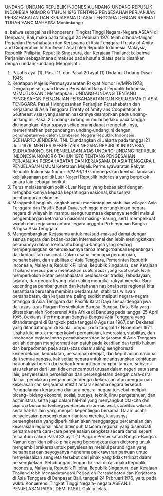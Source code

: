  UNDANG-UNDANG REPUBLIK INDONESIA UNDANG-UNDANG REPUBLIK INDONESIA NOMOR 6 TAHUN 1976 TENTANG PENGESAHAN PERJANJIAN PERSAHABATAN DAN KERJASAMA DI ASIA TENGGARA
DENGAN RAHMAT TUHAN YANG MAHAESA
Menimbang :

a. bahwa sebagai hasil Konperensi Tingkat Tinggi Negara-Negara ASEAN di Denpasar, Bali, maka pada tanggal 24 Pebruari 1976 telah ditanda-tangani Perjanjian Persahabatan dan Kerjasama di Asia Tenggara (Treaty of Amity and Cooperation In Southeast Asia) oleh Republik Indonesia, Malaysia, Republik Philipina, Republik Singapura, dan Kerajaan Thailand;
b. bahwa Perjanjian sebagaimana dimaksud pada huruf a diatas perlu disahkan dengan undang-undang;
Mengingat :

1. Pasal 5 ayat (1), Pasal 11, dan Pasal 20 ayat (1) Undang-Undang Dasar 1945;
2. Ketetapan Majelis Permusyawaratan Rakyat Nomor IV/MPR/1973; Dengan persetujuan Dewan Perwakilan Rakyat Republik Indonesia,
MEMUTUSKAN :
 Menetapkan : UNDANG-UNDANG TENTANG PENGESAHAN PERJANJIAN PERSAHABATAN DAN KERJASAMA DI ASIA TENGGARA.
Pasal 1
Mengesahkan Perjanjian Persahabatan dan Kerjasama di Asia Tenggara (Treaty of Amity and Cooperation In Southeast Asia) yang salinan naskahnya dilampirkan pada undang-undang ini.
Pasal 2
Undang-undang ini mulai berlaku pada tanggal diundangkan. Agar supaya setiap orang dapat mengetahuinya, memerintahkan pengundangan undang-undang ini dengan penempatannya dalam Lembaran Negara Republik Indonesia. SOEHARTO JENDERAL TNI. Diundangkan di Jakarta pada tanggal 21 Juni 1976. MENTERI/SEKRETARIS NEGARA REPUBLIK INDONESIA, SUDHARMONO, SH. PENJELASAN ATAS UNDANG-UNDANG REPUBLIK INDONESIA NOMOR 6 TAHUN 1976 TENTANG PENGESAHAN PERJANJIAN PERSAHABATAN DAN KERJASAMA DI ASIA TENGGARA I. PENJELASAN UMUM Ketetapan Majelis Permusyawaratan Rakyat Republik Indonesia Nomor IV/MPR/1973 menegaskan kembali landasan kebijaksanaan politik Luar Negeri Republik Indonesia yang berpokok antara lain sebagai berikut:
1. Terus melaksanakan politik Luar Negeri yang bebas aktif dengan mengabdikannya kepada kepentingan nasional, khususnya pembangunan ekonomi.
2. Mengambil langkah-langkah untuk memantapkan stabilitas wilayah Asia Tenggara dan Pasifik Barat Daya, sehingga memungkinkan negara-negara di wilayah ini mampu mengurus masa depannya sendiri melalui pengembangan ketahanan nasional masing-masing, serta memperkuat wadah dan kerjasama antara negara anggota Perhimpunan Bangsa-Bangsa Asia Tenggara.
3. Mengembangkan Kerjasama untuk maksud-maksud damai dengan semua negara dan badan-badan Internasional dan lebih meningkatkan peranannya dalam membantu bangsa-bangsa yang sedang memperjuangkan kemerdekaannya tanpa mengorbankan kepentingan dan kedaulatan nasional. Dalam usaha mencapai perdamaian, persahabatan, dan stabilitas di Asia Tenggara, Pemerintah Republik Indonesia, Malaysia, Republik Pilipina, Republik Singapura, dan Kerajaan Thailand merasa perlu meletakkan suatu dasar yang kuat untuk lebih memperkokoh ikatan persahabatan berdasarkan tradisi, kebudayaan, sejarah, dan geografi yang telah saling mengikat rakyat mereka. Bagi kepentingan pembangunan dan ketahanan nasional serta regional, kita senantiasa berusaha membina perdamaian, stabilitas wilayah, persahabatan, dan kerjasama, paling sedikit meliputi negara-negara tetangga di Asia Tenggara dan Pasifik Barat Daya sesuai dengan jiwa dan azas-azas Piagam Perserikatan Bangsa-Bangsa, Dasa Sila yang ditetapkan oleh Konperensi Asia Afrika di Bandung pada tanggal 25 April 1955, Deklarasi Perhimpunan Bangsa-Bangsa Asia Tenggara yang ditandatangani di Bangkok pada tanggal 8 Agustus 1967, dan Deklarasi yang ditandatangani di Kuala Lumpur pada tanggal 17 Nopember 1971. Usaha kita untuk memperkokoh perdamaian, keserasian, stabilitas, dan ketahanan regional serta persahabatan dan kerjasama di Asia Tenggara adalah dengan menghormati dan patuh pada keadilan dan tertib hukum dan berpedoman pada azas-azas dasar saling menghormati kemerdekaan, kedaulatan, persamaan derajat, dan kepribadian nasional dari semua bangsa, hak setiap negara untuk melangsungkan kehidupan nasionalnya bersih dari setiap kemungkinan campur-tangan, subversi atau tekanan dari luar, tidak mencampuri urusan dalam negeri satu sama lain, penyelesaian perselisihan dan persengketaan dengan cara-cara damai, penolakan pengancaman dengan kekerasan atau penggunaan kekerasan dan kerjasama efektif antara sesama negara tersebut. Penggalangan kerjasama diantara negara-negara tersebut meliputi bidang- bidang ekonomi, sosial, budaya, teknik, ilmu pengetahuan, dan administrasi serta juga dalam hal-hal yang menyangkut cita-cita dan aspirasi bersama tentang perdamaian internasional, stabilitas wilayah, serta hal-hal lain yang menjadi kepentingan bersama. Dalam usaha penyelesaian persengketaan diantara mereka, khususnya persengketaan yang diperkirakan akan mengganggu perdamaian dan keserasian regional, akan ditempuh tatacara regional yang disepakati bersama serta cara-cara penyelesaian sengketa secara damai seperti tercantum dalam Pasal 33 ayat (1) Piagam Perserikatan Bangsa-Bangsa. Namun demikian pihak-pihak yang bersengketa akan didorong untuk mengambil prakarsa untuk penyelesaian melalui perundingan yang bersahabat dan seyogyanya menerima baik tawaran bantuan untuk menyelesaikan sengketa tersebut dari pihak yang tidak terlibat dalam persengketaan. Sehubungan dengan hal-hal diatas maka Republik Indonesia, Malaysia, Republik Pilipina, Republik Singapura, dan Kerajaan Thailand telah menandatangani Perjanjian Persahabatan dan Kerjasama di Asia Tenggara di Denpasar, Bali, tanggal 24 Pebruari 1976, yaitu pada waktu Konperensi Tingkat Tinggi Negara- negara ASEAN. II. PENJELASAN PASAL DEMI PASAL Cukup jelas.